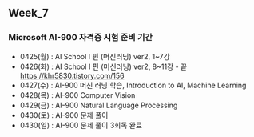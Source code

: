 ## Week_7
### Microsoft AI-900 자격증 시험 준비 기간 
- 0425(월) : AI School I 편 (머신러닝) ver2, 1~7강<br>
- 0426(화) : AI School I 편 (머신러닝) ver2, 8~11강 - 끝<br>
https://khr5830.tistory.com/156 <br>
- 0427(수) : AI-900 머신 러닝 학습, Introduction to AI, Machine Learning<br>
- 0428(목) : AI-900 Computer Vision<br>
- 0429(금) : AI-900 Natural Language Processing<br>
- 0430(토) : AI-900 문제 풀이
- 0430(일) : AI-900 문제 풀이 3회독 완료







